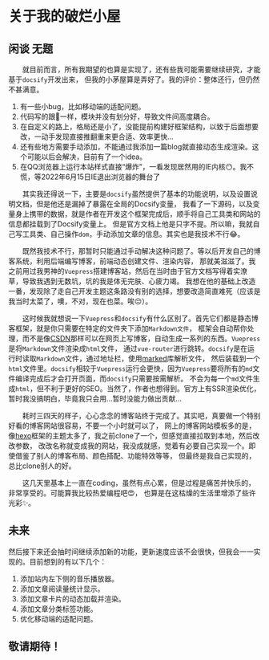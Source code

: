 # 关于我的破烂小屋
## 闲谈 无题
&emsp;&emsp;就目前而言，所有我期望的也算是实现了，还有些我可能需要继续研究，才能基于`docsify`开发出来， 
但我的小茅屋算是弄好了。我的评价：整体还行，但仍然不甚满意。

1. 有一些小bug，比如移动端的适配问题。
2. 代码写的跟💩一样，模块并没有划分好，导致文件间高度耦合。
3. 在自定义的路上，格局还是小了，没能提前构建好框架结构，以致于后面想要改，一动手发现直接推翻重来更合适、效率更快...
4. 还有些地方需要手动添加，不能通过我添加一篇blog就直接动态生成渲染。这个可能以后会解决，目前有了一个idea。
5. 在QQ浏览器上运行本站样式直接“爆炸”，一看发现居然用的IE内核😶。我不慌，等2022年6月15日IE退出浏览器的舞台了

&emsp;&emsp;其实我还得说一下，主要是`docsify`虽然提供了基本的功能说明，以及设置说明文档，但是他还是漏掉了暴露在全局的Docsify变量，
我看了一下源码，以及变量身上携带的数据，就是作者在开发这个框架完成后，顺手将自己工具类和网站的信息都挂载到了Docsify变量上。
但是官方文档上他是只字不提。所以嘛，我就自己写工具类、自己操作`dom`，手动添加文章的信息。其实也是我技术不行:joy:。

&emsp;&emsp;既然我技术不行，那暂时只能通过手动解决这种问题了。等以后开发自己的博客系统，利用后端编写博客，前端动态创建文件、渲染内容，
那就美滋滋了。我之前用过我男神的`Vuepress`搭建博客站，然后在当时由于官方文档写得着实潦草，导致我遇到无数坑，坑的我是体无完肤、心疲力竭。
我想在他的基础上改造一番，发现除了走自己开发主题这条路没有别的选择，想要改造简直难死（应该是我当时太菜了，噢，不对，现在也菜。唉😔）。

&emsp;&emsp;这时候我就想说一下`Vuepress`和`docsify`有什么区别了。首先它们都是静态博客框架，就是你只需要在特定的文件夹下添加`Markdown文件`，
框架会自动帮你处理，而不是像[CSDN](https://blog.csdn.net/weixin_42390185?type=blog)那样可以在网页上写博客，自动生成一系列的东西。`Vuepress`是将`Markdown`文件渲染成`html`文件，
通过`vue-router`进行跳转。`docsify`是在运行时读取`Markdown`文件，通过地址栏，使用[marked](https://github.com/markedjs/marked)库解析文件，
然后装载到一个`html`文件里。`docsify`相较于`Vuepress`运行会更快，因为`Vuepress`要将所有的`md`文件编译完成后才会打开页面，而`docsify`只需要按需解析。
不会为每一个`md`文件生成`html`，但不利于更好的SEO。当然了，作者也想得到。官方上有SSR渲染优化，暂时我没搞明白，毕竟我只会用...暂时没能力做出贡献...

&emsp;&emsp;耗时三四天的样子，心心念念的博客站终于完成了。其实吧，真要做一个特别好看的博客网站很容易，不要一个小时就可以了，
网上的博客网站模板多的是，像[hexo](https://hexo.io/zh-cn/)框架的主题太多了，我之前clone了一个，但感觉直接拉取到本地，然后改改参数，
改改名称就变成我的网站，我没成就感，觉着有必要自己实现一个。即使借鉴了别人的博客布局、颜色搭配、功能特效等等，
但最终是我自己实现的，总比clone别人的好。

&emsp;&emsp;这几天里基本上一直在coding，虽然有点心累，但是过程是痛苦并快乐的，非常享受的。可能算我比较热爱编程吧😍，
也算是在这枯燥的生活里增添了些许光彩:sparkles:。

## 未来
然后接下来还会抽时间继续添加新的功能，更新速度应该不会很快，但我会一一实现的。目前想到的有以下几个：
1. 添加站内左下侧的音乐播放器。
2. 添加文章阅读量统计显示。
3. 添加文章卡片的动态加载并渲染。
4. 添加文章分类标签功能。
5. 优化移动端的适配问题。

## 敬请期待！
